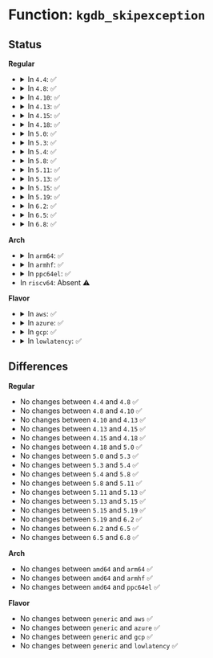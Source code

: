 # Function: <code>kgdb_skipexception</code>

## Status
<b>Regular</b>
<ul>
<li>
<details>
<summary>In <code>4.4</code>: ✅</summary>

```c
int kgdb_skipexception(int exception, struct pt_regs *regs);
```

**Collision:** Unique Global

**Inline:** No

**Transformation:** False

**Instances:**

```
In arch/x86/kernel/kgdb.c (ffffffff81061950)
Location: arch/x86/kernel/kgdb.c:729
Inline: False
Direct callers:
  - kernel/debug/debug_core.c:kgdb_cpu_enter
  - kernel/debug/debug_core.c:kgdb_handle_exception
  - kernel/debug/debug_core.c:kgdb_handle_exception
```
**Symbols:**

```
ffffffff81061950-ffffffff8106198d: kgdb_skipexception (STB_GLOBAL)
```
</details>
</li>
<li>
<details>
<summary>In <code>4.8</code>: ✅</summary>

```c
int kgdb_skipexception(int exception, struct pt_regs *regs);
```

**Collision:** Unique Global

**Inline:** No

**Transformation:** False

**Instances:**

```
In arch/x86/kernel/kgdb.c (ffffffff81061780)
Location: arch/x86/kernel/kgdb.c:730
Inline: False
Direct callers:
  - kernel/debug/debug_core.c:kgdb_handle_exception
  - kernel/debug/debug_core.c:kgdb_handle_exception
  - kernel/debug/debug_core.c:kgdb_cpu_enter
```
**Symbols:**

```
ffffffff81061780-ffffffff810617be: kgdb_skipexception (STB_GLOBAL)
```
</details>
</li>
<li>
<details>
<summary>In <code>4.10</code>: ✅</summary>

```c
int kgdb_skipexception(int exception, struct pt_regs *regs);
```

**Collision:** Unique Global

**Inline:** No

**Transformation:** False

**Instances:**

```
In arch/x86/kernel/kgdb.c (ffffffff81064830)
Location: arch/x86/kernel/kgdb.c:730
Inline: False
Direct callers:
  - kernel/debug/debug_core.c:kgdb_handle_exception
  - kernel/debug/debug_core.c:kgdb_handle_exception
  - kernel/debug/debug_core.c:kgdb_cpu_enter
```
**Symbols:**

```
ffffffff81064830-ffffffff8106486e: kgdb_skipexception (STB_GLOBAL)
```
</details>
</li>
<li>
<details>
<summary>In <code>4.13</code>: ✅</summary>

```c
int kgdb_skipexception(int exception, struct pt_regs *regs);
```

**Collision:** Unique Global

**Inline:** No

**Transformation:** False

**Instances:**

```
In arch/x86/kernel/kgdb.c (ffffffff81063760)
Location: arch/x86/kernel/kgdb.c:730
Inline: False
Direct callers:
  - kernel/debug/debug_core.c:kgdb_handle_exception
  - kernel/debug/debug_core.c:kgdb_handle_exception
  - kernel/debug/debug_core.c:kgdb_cpu_enter
```
**Symbols:**

```
ffffffff81063760-ffffffff8106379e: kgdb_skipexception (STB_GLOBAL)
```
</details>
</li>
<li>
<details>
<summary>In <code>4.15</code>: ✅</summary>

```c
int kgdb_skipexception(int exception, struct pt_regs *regs);
```

**Collision:** Unique Global

**Inline:** No

**Transformation:** False

**Instances:**

```
In arch/x86/kernel/kgdb.c (ffffffff810678d0)
Location: arch/x86/kernel/kgdb.c:730
Inline: False
Direct callers:
  - kernel/debug/debug_core.c:kgdb_handle_exception
  - kernel/debug/debug_core.c:kgdb_handle_exception
  - kernel/debug/debug_core.c:kgdb_cpu_enter
```
**Symbols:**

```
ffffffff810678d0-ffffffff8106790e: kgdb_skipexception (STB_GLOBAL)
```
</details>
</li>
<li>
<details>
<summary>In <code>4.18</code>: ✅</summary>

```c
int kgdb_skipexception(int exception, struct pt_regs *regs);
```

**Collision:** Unique Global

**Inline:** No

**Transformation:** False

**Instances:**

```
In arch/x86/kernel/kgdb.c (ffffffff8106a470)
Location: arch/x86/kernel/kgdb.c:730
Inline: False
Direct callers:
  - kernel/debug/debug_core.c:kgdb_handle_exception
  - kernel/debug/debug_core.c:kgdb_handle_exception
  - kernel/debug/debug_core.c:kgdb_cpu_enter
```
**Symbols:**

```
ffffffff8106a470-ffffffff8106a4ad: kgdb_skipexception (STB_GLOBAL)
```
</details>
</li>
<li>
<details>
<summary>In <code>5.0</code>: ✅</summary>

```c
int kgdb_skipexception(int exception, struct pt_regs *regs);
```

**Collision:** Unique Global

**Inline:** No

**Transformation:** False

**Instances:**

```
In arch/x86/kernel/kgdb.c (ffffffff81070200)
Location: arch/x86/kernel/kgdb.c:725
Inline: False
Direct callers:
  - kernel/debug/debug_core.c:kgdb_handle_exception
  - kernel/debug/debug_core.c:kgdb_handle_exception
  - kernel/debug/debug_core.c:kgdb_cpu_enter
```
**Symbols:**

```
ffffffff81070200-ffffffff8107023d: kgdb_skipexception (STB_GLOBAL)
```
</details>
</li>
<li>
<details>
<summary>In <code>5.3</code>: ✅</summary>

```c
int kgdb_skipexception(int exception, struct pt_regs *regs);
```

**Collision:** Unique Global

**Inline:** No

**Transformation:** False

**Instances:**

```
In arch/x86/kernel/kgdb.c (ffffffff810742f0)
Location: arch/x86/kernel/kgdb.c:709
Inline: False
Direct callers:
  - kernel/debug/debug_core.c:kgdb_handle_exception
  - kernel/debug/debug_core.c:kgdb_handle_exception
  - kernel/debug/debug_core.c:kgdb_cpu_enter
```
**Symbols:**

```
ffffffff810742f0-ffffffff8107432d: kgdb_skipexception (STB_GLOBAL)
```
</details>
</li>
<li>
<details>
<summary>In <code>5.4</code>: ✅</summary>

```c
int kgdb_skipexception(int exception, struct pt_regs *regs);
```

**Collision:** Unique Global

**Inline:** No

**Transformation:** False

**Instances:**

```
In arch/x86/kernel/kgdb.c (ffffffff810752b0)
Location: arch/x86/kernel/kgdb.c:709
Inline: False
Direct callers:
  - kernel/debug/debug_core.c:kgdb_handle_exception
  - kernel/debug/debug_core.c:kgdb_handle_exception
  - kernel/debug/debug_core.c:kgdb_cpu_enter
```
**Symbols:**

```
ffffffff810752b0-ffffffff810752ed: kgdb_skipexception (STB_GLOBAL)
```
</details>
</li>
<li>
<details>
<summary>In <code>5.8</code>: ✅</summary>

```c
int kgdb_skipexception(int exception, struct pt_regs *regs);
```

**Collision:** Unique Global

**Inline:** No

**Transformation:** False

**Instances:**

```
In arch/x86/kernel/kgdb.c (ffffffff8107c4c0)
Location: arch/x86/kernel/kgdb.c:709
Inline: False
Direct callers:
  - kernel/debug/debug_core.c:kgdb_cpu_enter
  - kernel/debug/debug_core.c:kgdb_reenter_check
  - kernel/debug/debug_core.c:kgdb_reenter_check
```
**Symbols:**

```
ffffffff8107c4c0-ffffffff8107c500: kgdb_skipexception (STB_GLOBAL)
```
</details>
</li>
<li>
<details>
<summary>In <code>5.11</code>: ✅</summary>

```c
int kgdb_skipexception(int exception, struct pt_regs *regs);
```

**Collision:** Unique Global

**Inline:** No

**Transformation:** False

**Instances:**

```
In arch/x86/kernel/kgdb.c (ffffffff8107c3b0)
Location: arch/x86/kernel/kgdb.c:710
Inline: False
Direct callers:
  - kernel/debug/debug_core.c:kgdb_cpu_enter
```
**Symbols:**

```
ffffffff8107c3b0-ffffffff8107c3f0: kgdb_skipexception (STB_GLOBAL)
```
</details>
</li>
<li>
<details>
<summary>In <code>5.13</code>: ✅</summary>

```c
int kgdb_skipexception(int exception, struct pt_regs *regs);
```

**Collision:** Unique Global

**Inline:** No

**Transformation:** False

**Instances:**

```
In arch/x86/kernel/kgdb.c (ffffffff8107d560)
Location: arch/x86/kernel/kgdb.c:710
Inline: False
Direct callers:
  - kernel/debug/debug_core.c:kgdb_cpu_enter
```
**Symbols:**

```
ffffffff8107d560-ffffffff8107d5a0: kgdb_skipexception (STB_GLOBAL)
```
</details>
</li>
<li>
<details>
<summary>In <code>5.15</code>: ✅</summary>

```c
int kgdb_skipexception(int exception, struct pt_regs *regs);
```

**Collision:** Unique Global

**Inline:** No

**Transformation:** False

**Instances:**

```
In arch/x86/kernel/kgdb.c (ffffffff8108bf90)
Location: arch/x86/kernel/kgdb.c:710
Inline: False
Direct callers:
  - kernel/debug/debug_core.c:kgdb_cpu_enter
```
**Symbols:**

```
ffffffff8108bf90-ffffffff8108bfd0: kgdb_skipexception (STB_GLOBAL)
```
</details>
</li>
<li>
<details>
<summary>In <code>5.19</code>: ✅</summary>

```c
int kgdb_skipexception(int exception, struct pt_regs *regs);
```

**Collision:** Unique Global

**Inline:** No

**Transformation:** False

**Instances:**

```
In arch/x86/kernel/kgdb.c (ffffffff8109c830)
Location: arch/x86/kernel/kgdb.c:710
Inline: False
Direct callers:
  - kernel/debug/debug_core.c:kgdb_cpu_enter
  - kernel/debug/debug_core.c:kgdb_reenter_check
  - kernel/debug/debug_core.c:kgdb_reenter_check
```
**Symbols:**

```
ffffffff8109c830-ffffffff8109c880: kgdb_skipexception (STB_GLOBAL)
```
</details>
</li>
<li>
<details>
<summary>In <code>6.2</code>: ✅</summary>

```c
int kgdb_skipexception(int exception, struct pt_regs *regs);
```

**Collision:** Unique Global

**Inline:** No

**Transformation:** False

**Instances:**

```
In arch/x86/kernel/kgdb.c (ffffffff810b3620)
Location: arch/x86/kernel/kgdb.c:710
Inline: False
Direct callers:
  - kernel/debug/debug_core.c:kgdb_cpu_enter
  - kernel/debug/debug_core.c:kgdb_reenter_check
  - kernel/debug/debug_core.c:kgdb_reenter_check
```
**Symbols:**

```
ffffffff810b3620-ffffffff810b3670: kgdb_skipexception (STB_GLOBAL)
```
</details>
</li>
<li>
<details>
<summary>In <code>6.5</code>: ✅</summary>

```c
int kgdb_skipexception(int exception, struct pt_regs *regs);
```

**Collision:** Unique Global

**Inline:** No

**Transformation:** False

**Instances:**

```
In arch/x86/kernel/kgdb.c (ffffffff810b6720)
Location: arch/x86/kernel/kgdb.c:710
Inline: False
Direct callers:
  - kernel/debug/debug_core.c:kgdb_cpu_enter
  - kernel/debug/debug_core.c:kgdb_reenter_check
  - kernel/debug/debug_core.c:kgdb_reenter_check
```
**Symbols:**

```
ffffffff810b6720-ffffffff810b6770: kgdb_skipexception (STB_GLOBAL)
```
</details>
</li>
<li>
<details>
<summary>In <code>6.8</code>: ✅</summary>

```c
int kgdb_skipexception(int exception, struct pt_regs *regs);
```

**Collision:** Unique Global

**Inline:** No

**Transformation:** False

**Instances:**

```
In arch/x86/kernel/kgdb.c (ffffffff810bdb60)
Location: arch/x86/kernel/kgdb.c:709
Inline: False
Direct callers:
  - kernel/debug/debug_core.c:kgdb_cpu_enter
  - kernel/debug/debug_core.c:kgdb_reenter_check
  - kernel/debug/debug_core.c:kgdb_reenter_check
```
**Symbols:**

```
ffffffff810bdb60-ffffffff810bdbb0: kgdb_skipexception (STB_GLOBAL)
```
</details>
</li>
</ul>
<b>Arch</b>
<ul>
<li>
<details>
<summary>In <code>arm64</code>: ✅</summary>

```c
int kgdb_skipexception(int exception, struct pt_regs *regs);
```

**Collision:** Unique Global

**Inline:** No

**Transformation:** False

**Instances:**

```
In kernel/debug/debug_core.c (ffff8000101f9d88)
Location: kernel/debug/debug_core.c:219
Inline: False
Direct callers:
  - kernel/debug/debug_core.c:kgdb_handle_exception
  - kernel/debug/debug_core.c:kgdb_handle_exception
  - kernel/debug/debug_core.c:kgdb_cpu_enter
```
**Symbols:**

```
ffff8000101f9d88-ffff8000101f9da4: kgdb_skipexception (STB_WEAK)
```
</details>
</li>
<li>
<details>
<summary>In <code>armhf</code>: ✅</summary>

```c
int kgdb_skipexception(int exception, struct pt_regs *regs);
```

**Collision:** Unique Global

**Inline:** No

**Transformation:** False

**Instances:**

```
In kernel/debug/debug_core.c (c0439e6c)
Location: kernel/debug/debug_core.c:219
Inline: False
Direct callers:
  - kernel/debug/debug_core.c:kgdb_handle_exception
  - kernel/debug/debug_core.c:kgdb_handle_exception
  - kernel/debug/debug_core.c:kgdb_cpu_enter
```
**Symbols:**

```
c0439e6c-c0439e88: kgdb_skipexception (STB_WEAK)
```
</details>
</li>
<li>
<details>
<summary>In <code>ppc64el</code>: ✅</summary>

```c
int kgdb_skipexception(int exception, struct pt_regs *regs);
```

**Collision:** Unique Global

**Inline:** No

**Transformation:** False

**Instances:**

```
In arch/powerpc/kernel/kgdb.c (c0000000000535f0)
Location: arch/powerpc/kernel/kgdb.c:115
Inline: False
Direct callers:
  - kernel/debug/debug_core.c:kgdb_handle_exception
  - kernel/debug/debug_core.c:kgdb_handle_exception
  - kernel/debug/debug_core.c:kgdb_cpu_enter
```
**Symbols:**

```
c0000000000535f0-c000000000053628: kgdb_skipexception (STB_GLOBAL)
```
</details>
</li>
<li>
In <code>riscv64</code>: Absent ⚠️
</li>
</ul>
<b>Flavor</b>
<ul>
<li>
<details>
<summary>In <code>aws</code>: ✅</summary>

```c
int kgdb_skipexception(int exception, struct pt_regs *regs);
```

**Collision:** Unique Global

**Inline:** No

**Transformation:** False

**Instances:**

```
In arch/x86/kernel/kgdb.c (ffffffff810742b0)
Location: arch/x86/kernel/kgdb.c:709
Inline: False
Direct callers:
  - kernel/debug/debug_core.c:kgdb_handle_exception
  - kernel/debug/debug_core.c:kgdb_handle_exception
  - kernel/debug/debug_core.c:kgdb_cpu_enter
```
**Symbols:**

```
ffffffff810742b0-ffffffff810742ed: kgdb_skipexception (STB_GLOBAL)
```
</details>
</li>
<li>
<details>
<summary>In <code>azure</code>: ✅</summary>

```c
int kgdb_skipexception(int exception, struct pt_regs *regs);
```

**Collision:** Unique Global

**Inline:** No

**Transformation:** False

**Instances:**

```
In arch/x86/kernel/kgdb.c (ffffffff810642e0)
Location: arch/x86/kernel/kgdb.c:709
Inline: False
Direct callers:
  - kernel/debug/debug_core.c:kgdb_handle_exception
  - kernel/debug/debug_core.c:kgdb_handle_exception
  - kernel/debug/debug_core.c:kgdb_cpu_enter
```
**Symbols:**

```
ffffffff810642e0-ffffffff8106431d: kgdb_skipexception (STB_GLOBAL)
```
</details>
</li>
<li>
<details>
<summary>In <code>gcp</code>: ✅</summary>

```c
int kgdb_skipexception(int exception, struct pt_regs *regs);
```

**Collision:** Unique Global

**Inline:** No

**Transformation:** False

**Instances:**

```
In arch/x86/kernel/kgdb.c (ffffffff81074260)
Location: arch/x86/kernel/kgdb.c:709
Inline: False
Direct callers:
  - kernel/debug/debug_core.c:kgdb_handle_exception
  - kernel/debug/debug_core.c:kgdb_handle_exception
  - kernel/debug/debug_core.c:kgdb_cpu_enter
```
**Symbols:**

```
ffffffff81074260-ffffffff8107429d: kgdb_skipexception (STB_GLOBAL)
```
</details>
</li>
<li>
<details>
<summary>In <code>lowlatency</code>: ✅</summary>

```c
int kgdb_skipexception(int exception, struct pt_regs *regs);
```

**Collision:** Unique Global

**Inline:** No

**Transformation:** False

**Instances:**

```
In arch/x86/kernel/kgdb.c (ffffffff810762c0)
Location: arch/x86/kernel/kgdb.c:709
Inline: False
Direct callers:
  - kernel/debug/debug_core.c:kgdb_handle_exception
  - kernel/debug/debug_core.c:kgdb_handle_exception
  - kernel/debug/debug_core.c:kgdb_cpu_enter
```
**Symbols:**

```
ffffffff810762c0-ffffffff810762fd: kgdb_skipexception (STB_GLOBAL)
```
</details>
</li>
</ul>

## Differences
<b>Regular</b>
<ul>
<li>
No changes between <code>4.4</code> and <code>4.8</code> ✅
</li>
<li>
No changes between <code>4.8</code> and <code>4.10</code> ✅
</li>
<li>
No changes between <code>4.10</code> and <code>4.13</code> ✅
</li>
<li>
No changes between <code>4.13</code> and <code>4.15</code> ✅
</li>
<li>
No changes between <code>4.15</code> and <code>4.18</code> ✅
</li>
<li>
No changes between <code>4.18</code> and <code>5.0</code> ✅
</li>
<li>
No changes between <code>5.0</code> and <code>5.3</code> ✅
</li>
<li>
No changes between <code>5.3</code> and <code>5.4</code> ✅
</li>
<li>
No changes between <code>5.4</code> and <code>5.8</code> ✅
</li>
<li>
No changes between <code>5.8</code> and <code>5.11</code> ✅
</li>
<li>
No changes between <code>5.11</code> and <code>5.13</code> ✅
</li>
<li>
No changes between <code>5.13</code> and <code>5.15</code> ✅
</li>
<li>
No changes between <code>5.15</code> and <code>5.19</code> ✅
</li>
<li>
No changes between <code>5.19</code> and <code>6.2</code> ✅
</li>
<li>
No changes between <code>6.2</code> and <code>6.5</code> ✅
</li>
<li>
No changes between <code>6.5</code> and <code>6.8</code> ✅
</li>
</ul>
<b>Arch</b>
<ul>
<li>
No changes between <code>amd64</code> and <code>arm64</code> ✅
</li>
<li>
No changes between <code>amd64</code> and <code>armhf</code> ✅
</li>
<li>
No changes between <code>amd64</code> and <code>ppc64el</code> ✅
</li>
</ul>
<b>Flavor</b>
<ul>
<li>
No changes between <code>generic</code> and <code>aws</code> ✅
</li>
<li>
No changes between <code>generic</code> and <code>azure</code> ✅
</li>
<li>
No changes between <code>generic</code> and <code>gcp</code> ✅
</li>
<li>
No changes between <code>generic</code> and <code>lowlatency</code> ✅
</li>
</ul>
